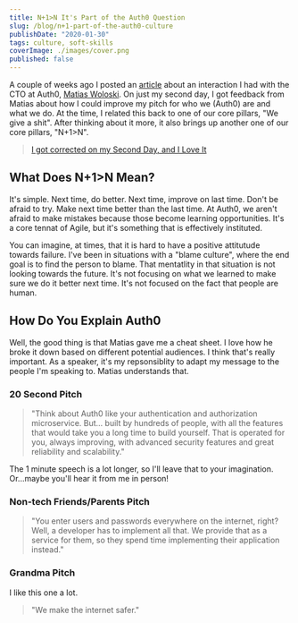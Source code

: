 ```yaml
---
title: N+1>N It's Part of the Auth0 Question
slug: /blog/n+1-part-of-the-auth0-culture
publishDate: "2020-01-30"
tags: culture, soft-skills
coverImage: ./images/cover.png
published: false
---
```


A couple of weeks ago I posted an [article](https://www.jamesqquick.com/blog/i-got-corrected-on-my-second-day) about an interaction I had with the CTO at Auth0, [Matias Woloski](https://twitter.com/woloski). On just my second day, I got feedback from Matias about how I could improve my pitch for who we (Auth0) are and what we do. At the time, I related this back to one of our core pillars, "We give a shit". After thinking about it more, it also brings up another one of our core pillars, "N+1>N".

> [I got corrected on my Second Day, and I Love It](https://www.jamesqquick.com/blog/i-got-corrected-on-my-second-day)

## What Does N+1>N Mean?

It's simple. Next time, do better. Next time, improve on last time. Don't be afraid to try. Make next time better than the last time. At Auth0, we aren't afraid to make mistakes because those become learning opportunities. It's a core tennat of Agile, but it's something that is effectively instituted.

You can imagine, at times, that it is hard to have a positive attitutude towards failure. I've been in situations with a "blame culture", where the end goal is to find the person to blame. That mentatlity in that situation is not looking towards the future. It's not focusing on what we learned to make sure we do it better next time. It's not focused on the fact that people are human.

## How Do You Explain Auth0

Well, the good thing is that Matias gave me a cheat sheet. I love how he broke it down based on different potential audiences. I think that's really important. As a speaker, it's my repsonsiblity to adapt my message to the people I'm speaking to. Matias understands that.

### 20 Second Pitch

> "Think about Auth0 like your authentication and authorization microservice. But… built by hundreds of people, with all the features that would take you a long time to build yourself. That is operated for you, always improving, with advanced security features and great reliability and scalability."

The 1 minute speech is a lot longer, so I'll leave that to your imagination. Or...maybe you'll hear it from me in person!

### Non-tech Friends/Parents Pitch

> "You enter users and passwords everywhere on the internet, right? Well, a developer has to implement all that. We provide that as a service for them, so they spend time implementing their application instead."

### Grandma Pitch

I like this one a lot.

> "We make the internet safer."
